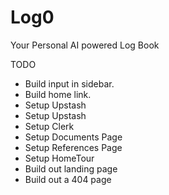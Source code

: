 # Log0

Your Personal AI powered Log Book

TODO

- Build input in sidebar.
- Build home link.
- Setup Upstash
- Setup Upstash
- Setup Clerk
- Setup Documents Page
- Setup References Page
- Setup HomeTour
- Build out landing page
- Build out a 404 page
